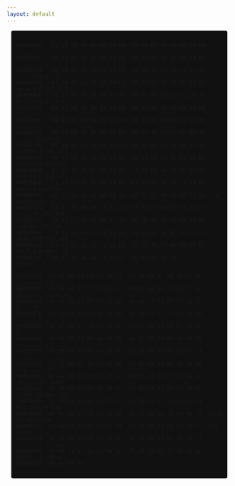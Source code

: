 ```yaml
---
layout: default
---
```


<div class="language-plaintext highlighter-rouge" style="
    background-color: #111;
    padding: .75rem;
    margin-top: 0;
    margin-bottom: .75rem;
    overflow-x: auto;
    border-radius: 4px;
    box-shadow: none;
    margin: 10px;
    -webkit-overflow-scrolling: touch;
"><div class="highlight"><pre class="name glitch" data-text="00000000   01 00 00 00 00 00 00 00  00 00 00 00 00 00 00 00   ................
00000010   00 00 00 00 00 00 00 00  00 00 00 00 00 00 00 00   ................
00000020   00 00 00 00 3B A3 ED FD  7A 7B 12 B2 7A C7 2C 3E   ....;£íýz{.²zÇ,&gt;
00000030   67 76 8F 61 7F C8 1B C3  88 8A 51 32 3A 9F B8 AA   gv.a.È.ÃˆŠQ2:Ÿ¸ª
00000040   4B 1E 5E 4A 29 AB 5F 49  FF FF 00 1D 1D AC 2B 7C   K.^J)«_Iÿÿ...¬+|
00000050   01 01 00 00 00 01 00 00  00 00 00 00 00 00 00 00   ................
00000060   00 00 00 00 00 00 00 00  00 00 00 00 00 00 00 00   ................
00000070   00 00 00 00 00 00 FF FF  FF FF 4D 04 FF FF 00 1D   ......ÿÿÿÿM.ÿÿ..
00000080   01 04 45 54 68 65 20 54  69 6D 65 73 20 30 33 2F   ..EThe Times 03/
00000090   4A 61 6E 2F 32 30 30 39  20 43 68 61 6E 63 65 6C   Jan/2009 Chancel
000000A0   6C 6F 72 20 6F 6E 20 62  72 69 6E 6B 20 6F 66 20   lor on brink of 
000000B0   73 65 63 6F 6E 64 20 62  61 69 6C 6F 75 74 20 66   second bailout f
000000C0   6F 72 20 62 61 6E 6B 73  FF FF FF FF 01 00 F2 05   or banksÿÿÿÿ..ò.
000000D0   2A 01 00 00 00 43 41 04  67 8A FD B0 FE 55 48 27   *....CA.gŠý°þUH'
000000E0   19 67 F1 A6 71 30 B7 10  5C D6 A8 28 E0 39 09 A6   .gñ¦q0·.\Ö¨(à9.¦
000000F0   79 62 E0 EA 1F 61 DE B6  49 F6 BC 3F 4C EF 38 C4   ybàê.aÞ¶Iö¼?Lï8Ä
00000100   F3 55 04 E5 1E C1 12 DE  5C 38 4D F7 BA 0B 8D 57   óU.å.Á.Þ\8M÷º..W
00000110   8A 4C 70 2B 6B F1 1D 5F  AC 00 00 00 00            ŠLp+kñ._¬...."><code>00000000   01 00 00 00 00 00 00 00  00 00 00 00 00 00 00 00   ................
00000010   00 00 00 00 00 00 00 00  00 00 00 00 00 00 00 00   ................
00000020   00 00 00 00 3B A3 ED FD  7A 7B 12 B2 7A C7 2C 3E   ....;£íýz{.²zÇ,&gt;
00000030   67 76 8F 61 7F C8 1B C3  88 8A 51 32 3A 9F B8 AA   gv.a.È.ÃˆŠQ2:Ÿ¸ª
00000040   4B 1E 5E 4A 29 AB 5F 49  FF FF 00 1D 1D AC 2B 7C   K.^J)«_Iÿÿ...¬+|
00000050   01 01 00 00 00 01 00 00  00 00 00 00 00 00 00 00   ................
00000060   00 00 00 00 00 00 00 00  00 00 00 00 00 00 00 00   ................
00000070   00 00 00 00 00 00 FF FF  FF FF 4D 04 FF FF 00 1D   ......ÿÿÿÿM.ÿÿ..
00000080   01 04 45 54 68 65 20 54  69 6D 65 73 20 30 33 2F   ..EThe Times 03/
00000090   4A 61 6E 2F 32 30 30 39  20 43 68 61 6E 63 65 6C   Jan/2009 Chancel
000000A0   6C 6F 72 20 6F 6E 20 62  72 69 6E 6B 20 6F 66 20   lor on brink of 
000000B0   73 65 63 6F 6E 64 20 62  61 69 6C 6F 75 74 20 66   second bailout f
000000C0   6F 72 20 62 61 6E 6B 73  FF FF FF FF 01 00 F2 05   or banksÿÿÿÿ..ò.
000000D0   2A 01 00 00 00 43 41 04  67 8A FD B0 FE 55 48 27   *....CA.gŠý°þUH'
000000E0   19 67 F1 A6 71 30 B7 10  5C D6 A8 28 E0 39 09 A6   .gñ¦q0·.\Ö¨(à9.¦
000000F0   79 62 E0 EA 1F 61 DE B6  49 F6 BC 3F 4C EF 38 C4   ybàê.aÞ¶Iö¼?Lï8Ä
00000100   F3 55 04 E5 1E C1 12 DE  5C 38 4D F7 BA 0B 8D 57   óU.å.Á.Þ\8M÷º..W
00000110   8A 4C 70 2B 6B F1 1D 5F  AC 00 00 00 00            ŠLp+kñ._¬....
</code></pre>
<pre class="name glitch" data-text="00000008  0f 1f ee f5 ed 04 a6 61  ef 3a 07 4c 84 06 c7 d6  .......a.:.L....
00000018  69 68 9f 67 3f 8f d5 01  00 00 00 00 29 b2 c7 76  ih.g?.......)..v
00000028  79 e6 2d e1 9f 5e 23 16  ad ea c7 fa 9f ff 1a 6c  y.-..^#........l
00000038  0c 1b a1 ce aa f0 c9 50  08 18 1c 1c cc 06 54 60  .......P......T`
00000048  58 9d 02 1c c6 1c 14 56  01 01 00 00 00 01 00 00  X......V........
00000058  00 00 00 00 00 00 00 00  00 00 00 00 00 00 00 00  ................
00000068  00 00 00 00 00 00 00 00  00 00 00 00 00 00 ff ff  ................
00000078  ff ff 56 03 12 99 15 04  cc 06 54 60 08 60 00 00  ..V.......T`.`..
00000088  00 4e 00 00 00 43 2f 54  68 65 20 53 6f 6f 6e 20  .N...C/The Soon 
00000098  54 69 6d 65 73 20 30 33  2f 4d 61 72 2f 32 30 32  Times 03/Mar/202
000000a8  31 20 42 54 43 20 53 6f  6c 76 65 73 20 53 63 61  1 BTC Solves Sca
000000b8  6c 69 6e 67 20 62 79 20  52 65 69 6e 76 65 6e 74  ling by Reinvent
000000c8  69 6e 67 20 46 69 61 74  2f 00 00 00 00 01 c8 17  ing Fiat/.......
000000d8  a8 04 00 00 00 00 19 76  a9 14 16 ad 61 79 24 2f  .......v....ay$/
000000e8  30 50 f1 6c 31 a3 98 5d  fb ef 39 64 f8 34 88 ac  0P.l1..]..9d.4..
000000f8  00 00 00 00                                       ...."><code>00000008  0f 1f ee f5 ed 04 a6 61  ef 3a 07 4c 84 06 c7 d6  .......a.:.L....
00000018  69 68 9f 67 3f 8f d5 01  00 00 00 00 29 b2 c7 76  ih.g?.......)..v
00000028  79 e6 2d e1 9f 5e 23 16  ad ea c7 fa 9f ff 1a 6c  y.-..^#........l
00000038  0c 1b a1 ce aa f0 c9 50  08 18 1c 1c cc 06 54 60  .......P......T`
00000048  58 9d 02 1c c6 1c 14 56  01 01 00 00 00 01 00 00  X......V........
00000058  00 00 00 00 00 00 00 00  00 00 00 00 00 00 00 00  ................
00000068  00 00 00 00 00 00 00 00  00 00 00 00 00 00 ff ff  ................
00000078  ff ff 56 03 12 99 15 04  cc 06 54 60 08 60 00 00  ..V.......T`.`..
00000088  00 4e 00 00 00 43 2f 54  68 65 20 53 6f 6f 6e 20  .N...C/The Soon 
00000098  54 69 6d 65 73 20 30 33  2f 4d 61 72 2f 32 30 32  Times 03/Mar/202
000000a8  31 20 42 54 43 20 53 6f  6c 76 65 73 20 53 63 61  1 BTC Solves Sca
000000b8  6c 69 6e 67 20 62 79 20  52 65 69 6e 76 65 6e 74  ling by Reinvent
000000c8  69 6e 67 20 46 69 61 74  2f 00 00 00 00 01 c8 17  ing Fiat/.......
000000d8  a8 04 00 00 00 00 19 76  a9 14 16 ad 61 79 24 2f  .......v....ay$/
000000e8  30 50 f1 6c 31 a3 98 5d  fb ef 39 64 f8 34 88 ac  0P.l1..]..9d.4..
000000f8  00 00 00 00                                       ....
</code></pre>
</div></div>


